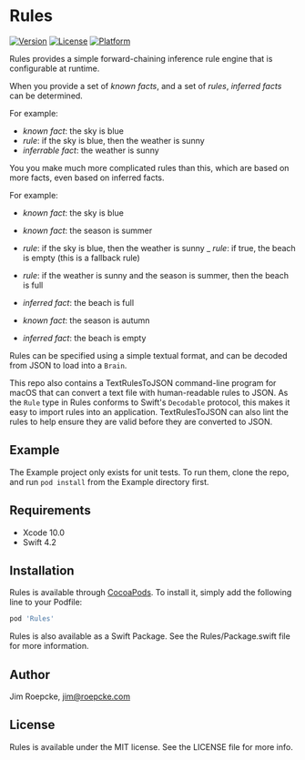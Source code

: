 # Rules

[![Version](https://img.shields.io/cocoapods/v/Rules.svg?style=flat)](https://cocoapods.org/pods/Rules)
[![License](https://img.shields.io/cocoapods/l/Rules.svg?style=flat)](https://cocoapods.org/pods/Rules)
[![Platform](https://img.shields.io/cocoapods/p/Rules.svg?style=flat)](https://cocoapods.org/pods/Rules)

Rules provides a simple forward-chaining inference rule engine that is configurable at runtime.

When you provide a set of _known facts_, and a set of _rules_, _inferred facts_ 
can be determined.

For example:

- _known fact_: the sky is blue
- _rule_: if the sky is blue, then the weather is sunny
- _inferrable fact_: the weather is sunny

You you make much more complicated rules than this, which are
based on more facts, even based on inferred facts.

For example:

- _known fact_: the sky is blue
- _known fact_: the season is summer
- _rule_: if the sky is blue, then the weather is sunny
_ _rule_: if true, the beach is empty (this is a fallback rule)
- _rule_: if the weather is sunny and the season is summer, then the beach is full
- _inferred fact_: the beach is full

- _known fact_: the season is autumn
- _inferred fact_: the beach is empty

Rules can be specified using a simple textual format, and can be decoded from JSON
to load into a `Brain`.

This repo also contains a TextRulesToJSON command-line program for macOS that can convert a text file with human-readable rules to JSON. As the `Rule` type in Rules conforms to Swift's `Decodable` protocol, this makes it easy to import rules into an application. TextRulesToJSON can also lint the rules to help ensure they are valid before they are converted to JSON.

## Example

The Example project only exists for unit tests. To run them, clone the repo, and run `pod install` from the Example directory first.

## Requirements

- Xcode 10.0
- Swift 4.2

## Installation

Rules is available through [CocoaPods](https://cocoapods.org). To install
it, simply add the following line to your Podfile:

```ruby
pod 'Rules'
```

Rules is also available as a Swift Package. See the Rules/Package.swift file for more information.

## Author

Jim Roepcke, jim@roepcke.com

## License

Rules is available under the MIT license. See the LICENSE file for more info.
